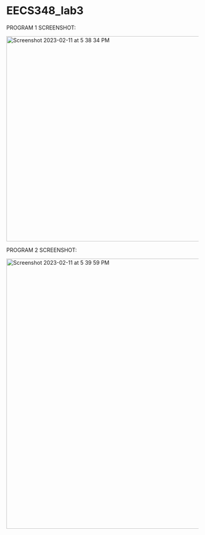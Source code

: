 # EECS348_lab3

PROGRAM 1 SCREENSHOT:

<img width="537" alt="Screenshot 2023-02-11 at 5 38 34 PM" src="https://user-images.githubusercontent.com/120140940/218285603-2451045c-6d00-4f09-a15c-66da3c0da964.png">


PROGRAM 2 SCREENSHOT:

<img width="707" alt="Screenshot 2023-02-11 at 5 39 59 PM" src="https://user-images.githubusercontent.com/120140940/218285633-f9cb18f6-4133-46c7-8096-67432eba494f.png">

